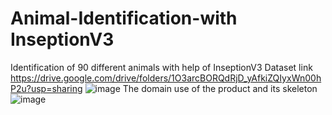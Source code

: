 # Animal-Identification-with InseptionV3 
Identification of 90 different animals with help of InseptionV3 
Dataset link 
https://drive.google.com/drive/folders/1O3arcBORQdRjD_yAfkiZQIyxWn00hP2u?usp=sharing
![image](https://user-images.githubusercontent.com/77600063/159136129-dc9a9ca3-e0a6-4e49-ad53-76ff8031eff6.png)
The domain use of the product and its skeleton 
![image](https://user-images.githubusercontent.com/77600063/169655306-95d908b6-2062-46b0-80f2-c0394922b987.png)
